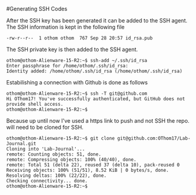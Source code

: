 #Generating SSH Codes

After the SSH key has been generated it can be added to the SSH agent. The SSH information is kept in the following file 

```
-rw-r--r--  1 othom othom  767 Sep 28 20:57 id_rsa.pub
```

The SSH private key is then added to the SSH agent.

```
othom@othom-Alienware-15-R2:~$ ssh-add ~/.ssh/id_rsa
Enter passphrase for /home/othom/.ssh/id_rsa: 
Identity added: /home/othom/.ssh/id_rsa (/home/othom/.ssh/id_rsa)
```

Estabilishing a connection with Github is done as follows

```
othom@othom-Alienware-15-R2:~$ ssh -T git@github.com
Hi OThom17! You've successfully authenticated, but GitHub does not provide shell access.
othom@othom-Alienware-15-R2:~$ 
```

Because up until now I've used a https link to push and not SSH the repo. will need to be cloned for SSH.

```
othom@othom-Alienware-15-R2:~$ git clone git@github.com:OThom17/Lab-Journal.git
Cloning into 'Lab-Journal'...
remote: Counting objects: 51, done.
remote: Compressing objects: 100% (40/40), done.
remote: Total 51 (delta 22), reused 37 (delta 10), pack-reused 0
Receiving objects: 100% (51/51), 8.52 KiB | 0 bytes/s, done.
Resolving deltas: 100% (22/22), done.
Checking connectivity... done.
othom@othom-Alienware-15-R2:~$ 
```




